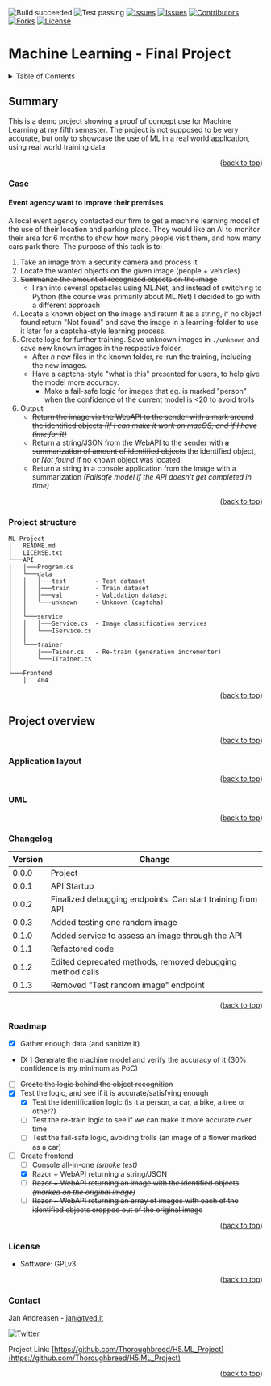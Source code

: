 ![Build succeeded][build-shield]
![Test passing][test-shield]
[![Issues][issues-shield]][issues-url]
[![Issues][closed-shield]][issues-url]
[![Contributors][contributors-shield]][contributors-url]
[![Forks][forks-shield]][forks-url]
[![License][license-shield]][license-url]
# Machine Learning - Final Project
<!-- TABLE OF CONTENTS -->
<details>
  <summary>Table of Contents</summary>
  <ol>
    <li>
      <a href="#summary">Summary</a>
      <ul>
        <li><a href="#case">Case</a></li>
	      <li><a href="#project-structure">Project Structure</a></li>
      </ul>
    </li>
    <li>
      <a href="#project-overview">Project Overview</a>
      <ul>
        <li><a href="#application-layout">Application Layout</a></li>
        <li><a href="#uml">UML diagram</a></li>
      </ul>
    </li>
    <li><a href="#changelog">Changelog</a></li>
    <li><a href="#roadmap">Roadmap</a></li>
    <li><a href="#license">License</a></li>
    <li><a href="#contact">Contact</a></li>
  </ol>
</details>

## Summary
This is a demo project showing a proof of concept use for Machine Learning at my fifth semester.
The project is not supposed to be very accurate, but only to showcase the use of ML in a real world application, using real world training data.
<p align="right">(<a href="#top">back to top</a>)</p>

### Case
#### Event agency want to improve their premises
A local event agency contacted our firm to get a machine learning model of the use of their location and parking place. 
They would like an AI to monitor their area for 6 months to show how many people visit them, and how many cars park there. 
The purpose of this task is to:
1. Take an image from a security camera and process it
2. Locate the wanted objects on the given image (people + vehicles)
3. ~~Summarize the amount of recognized objects on the image~~
   - I ran into several opstacles using ML.Net, and instead of switching to Python (the course was primarily about ML.Net) I decided to go with a different approach
4. Locate a known object on the image and return it as a string, if no object found return "Not found" and save the image in a learning-folder to use it later for a captcha-style learning process.
5. Create logic for further training. Save unknown images in `./unknown` and save new known images in the respective folder.
   - After *n* new files in the known folder, re-run the training, including the new images.
   - Have a captcha-style "what is this" presented for users, to help give the model more accuracy.
     - Make a fail-safe logic for images that eg. is marked "person" when the confidence of the current model is <20 to avoid trolls
7. Output
   - ~~Return the image via the WebAPI to the sender with a mark around the identified objects *(If I can make it work on macOS, and if I have time for it)*~~
   - Return a string/JSON from the WebAPI to the sender with ~~a summarization of amount of identified objects~~ the identified object, or *Not found* if no known object was located.
   - Return a string in a console application from the image with a summarization *(Failsafe model if the API doesn't get completed in time)*
<p align="right">(<a href="#top">back to top</a>)</p>

### Project structure
```
ML Project
│   README.md
│   LICENSE.txt    
└───API
│   │───Program.cs
│   └───data
│   │   │───test        - Test dataset
│   │   │───train       - Train dataset
│   │   │───val         - Validation dataset
│   │   └───unknown     - Unknown (captcha)
│   │
│   └───service
│   │   │───Service.cs  - Image classification services
│   │   └───IService.cs
│   │
│   └───trainer
│       │───Tainer.cs   - Re-train (generation incrementer)
│       └───ITrainer.cs
│   
└───Frontend
    │   404
```

<p align="right">(<a href="#top">back to top</a>)</p>

## Project overview
<p align="right">(<a href="#top">back to top</a>)</p>

### Application layout
<p align="right">(<a href="#top">back to top</a>)</p>

### UML
<p align="right">(<a href="#top">back to top</a>)</p>

### Changelog
| Version | Change |
|-|-|
| 0.0.0 | Project |
| 0.0.1 | API Startup |
| 0.0.2 | Finalized debugging endpoints. Can start training from API |
| 0.0.3 | Added testing one random image |
| 0.1.0 | Added service to assess an image through the API |
| 0.1.1 | Refactored code |
| 0.1.2 | Edited deprecated methods, removed debugging method calls |
| 0.1.3 | Removed "Test random image" endpoint | 
<p align="right">(<a href="#top">back to top</a>)</p>

### Roadmap
- [X] Gather enough data (and sanitize it)
- [X ] Generate the machine model and verify the accuracy of it (30% confidence is my minimum as PoC)
- [ ] ~~Create the logic behind the object recognition~~
- [X] Test the logic, and see if it is accurate/satisfying enough
  - [X] Test the identification logic (is it a person, a car, a bike, a tree or other?)
  - [ ] Test the re-train logic to see if we can make it more accurate over time
  - [ ] Test the fail-safe logic, avoiding trolls (an image of a flower marked as a car)
- [ ] Create frontend
  - [ ] Console all-in-one *(smoke test)*
  - [X] Razor + WebAPI returning a string/JSON
  - [ ] ~~Razor + WebAPI returning an image with the identified objects *(marked on the original image)*~~
  - [ ] ~~Razor + WebAPI returning an array of images with each of the identified objects cropped out of the original image~~
<p align="right">(<a href="#top">back to top</a>)</p>

### License
* Software: GPLv3
<p align="right">(<a href="#top">back to top</a>)</p>


### Contact
Jan Andreasen - jan@tved.it

[![Twitter][twitter-shield]][twitter-url]

Project Link: [https://github.com/Thoroughbreed/H5.ML_Project](https://github.com/Thoroughbreed/H5.ML_Project)
<p align="right">(<a href="#top">back to top</a>)</p>


<!-- MARKDOWN LINKS & IMAGES -->
<!-- https://www.markdownguide.org/basic-syntax/#reference-style-links -->
[build-shield]: https://img.shields.io/badge/Build-passed-brightgreen.svg
[test-shield]: https://img.shields.io/badge/Tests-passed-brightgreen.svg
[contributors-shield]: https://img.shields.io/github/contributors/Thoroughbreed/H5.ML_Project.svg?style=badge
[contributors-url]: https://github.com/Thoroughbreed/H5.ML_Project/graphs/contributors
[forks-shield]: https://img.shields.io/github/forks/Thoroughbreed/H5.ML_Project.svg?style=badge
[forks-url]: https://github.com/Thoroughbreed/H5.ML_Project/network/members
[issues-shield]: https://img.shields.io/github/issues/Thoroughbreed/H5.ML_Project.svg?style=badge
[closed-shield]: https://img.shields.io/github/issues-closed/Thoroughbreed/H5.ML_Project?label=%20
[issues-url]: https://github.com/Thoroughbreed/H5.ML_Project/issues
[license-shield]: https://img.shields.io/github/license/Thoroughbreed/H5.ML_Project.svg?style=badge
[license-url]: https://github.com/Thoroughbreed/H5.ML_Project/blob/master/LICENSE
[twitter-shield]: https://img.shields.io/twitter/follow/andreasen_jan?style=social
[twitter-url]: https://twitter.com/andreasen_jan
